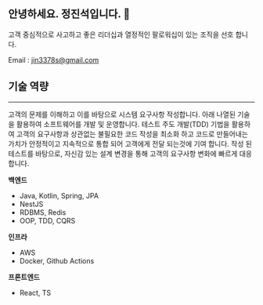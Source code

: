 ## 안녕하세요. 정진석입니다. 👋
고객 중심적으로 사고하고 좋은 리더십과 열정적인 팔로워십이 있는 조직을 선호 합니다.

Email : jin3378s@gmail.com

## 기술 역량

---

고객의 문제를 이해하고 이를 바탕으로 시스템 요구사항 작성합니다. 아래 나열된 기술을 활용하여 소프트웨어를 개발 및 운영합니다. 테스트 주도 개발(TDD) 기법을 활용하여 고객의 요구사항과 상관없는 불필요한 코드 작성을 최소화 하고 코드로 만들어내는 가치가 안정적이고 지속적으로 통합 되어 고객에게 전달 되는것에 기여 합니다. 작성 된 테스트를 바탕으로, 자신감 있는 설계 변경을 통해 고객의 요구사항 변화에 빠르게 대응 합니다.

**백엔드**

- Java, Kotlin, Spring, JPA
- NestJS
- RDBMS, Redis
- OOP, TDD, CQRS

**인프라**

- AWS
- Docker, Github Actions

**프론트엔드**

- React, TS

<!--
**jin3378s/jin3378s** is a ✨ _special_ ✨ repository because its `README.md` (this file) appears on your GitHub profile.

Here are some ideas to get you started:

- 🔭 I’m currently working on ...
- 🌱 I’m currently learning ...
- 👯 I’m looking to collaborate on ...
- 🤔 I’m looking for help with ...
- 💬 Ask me about ...
- 📫 How to reach me: ...
- 😄 Pronouns: ...
- ⚡ Fun fact: ...
-->

